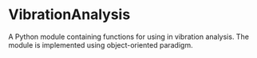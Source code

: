 # VibrationAnalysis

A Python module containing functions for using in vibration analysis. The module is implemented using object-oriented paradigm.
